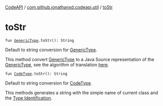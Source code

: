 [CodeAPI](../index.md) / [com.github.jonathanxd.codeapi.util](index.md) / [toStr](.)

# toStr

`fun `[`GenericType`](../com.github.jonathanxd.codeapi.type/-generic-type/index.md)`.toStr(): String`

Default to string conversion for [GenericType](../com.github.jonathanxd.codeapi.type/-generic-type/index.md).

This method convert [GenericType](../com.github.jonathanxd.codeapi.type/-generic-type/index.md) to a Java Source representation of the [GenericType](../com.github.jonathanxd.codeapi.type/-generic-type/index.md),
see the algorithm of translation [here](to-source-string.md).

`fun `[`CodeType`](../com.github.jonathanxd.codeapi.type/-code-type/index.md)`.toStr(): String`

Default to string conversion for [CodeType](../com.github.jonathanxd.codeapi.type/-code-type/index.md).

This methods generates a string with the simple name of current class and the [Type Identification](../com.github.jonathanxd.codeapi.type/-code-type/identification.md).

